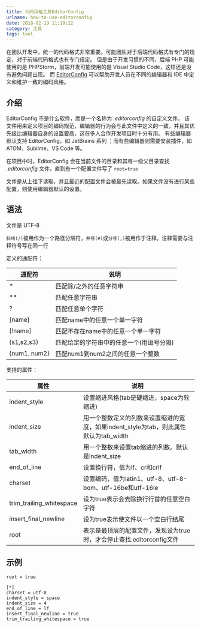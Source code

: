 ```yaml
---
title: 代码风格工具EditorConfig
urlname: how-to-use-editorconfig
date: 2018-02-19 11:10:22
category: 工具
tags: tool
---
```


在团队开发中，统一的代码格式非常重要。可能团队对于后端代码格式有专门的规定，对于前端代码格式也有专门规定。
但是由于开发习惯的不同，后端 PHP 可能使用的是 PHPStorm，前端开发可能使用的是 Visual Studio Code，这样还是没有避免问题出现。
而 [EditorConfig](http://editorconfig.org/) 可以帮助开发人员在不同的编辑器和 IDE 中定义和维护一致的编码风格。

<!-- more -->

## 介绍

EditorConfig 不是什么软件，而是一个名称为 *.editorconfig* 的自定义文件。
该文件用来定义项目的编码规范，编辑器的行为会与此文件中定义的一致，并且其优先级比编辑器自身的设置要高，这在多人合作开发项目时十分有用。
有些编辑器默认支持 EditorConfig，如 JetBrains 系列 ；而有些编辑器则需要安装插件，如 ATOM、Sublime、VS Code 等。

在项目中时，EditorConfig 会在当前文件的目录和其每一级父目录查找 *.editorconfig* 文件，直到有一个配置文件写了 `root=true`

文件是从上往下读取，并且最近的配置文件会被最先读取。如果文件没有进行某些配置，则使用编辑器默认的设置。

## 语法

文件是 UTF-8

`斜线(/)`被用作为一个路径分隔符，`井号(#)`或`分号(;)`被用作于注释。注释需要与注释符号写在同一行

定义的通配符：

|通配符|说明|
|-|-|
|*|匹配除/之外的任意字符串|
|**|匹配任意字符串|
|?|匹配任意单个字符|
|[name]|匹配name中的任意一个单一字符|
|[!name]|匹配不存在name中的任意一个单一字符|
|{s1,s2,s3}|匹配给定的字符串中的任意一个(用逗号分隔)|
|{num1..num2}|匹配num1到num2之间的任意一个整数|

支持的属性：

|属性|说明|
|-|-|
|indent_style|设置缩进风格(tab是硬缩进，space为软缩进)|
|indent_size|用一个整数定义的列数来设置缩进的宽度，如果indent_style为tab，则此属性默认为tab_width|
|tab_width|用一个整数来设置tab缩进的列数。默认是indent_size|
|end_of_line|设置换行符，值为lf、cr和crlf|
|charset|设置编码，值为latin1、utf-8、utf-8-bom、utf-16be和utf-16le|
|trim_trailing_whitespace|设为true表示会去除换行行首的任意空白字符|
|insert_final_newline|设为true表示使文件以一个空白行结尾|
|root|表示是最顶层的配置文件，发现设为true时，才会停止查找.editorconfig文件|

## 示例

```editorConfig
root = true

[*]
charset = utf-8
indent_style = space
indent_size = 4
end_of_line = lf
insert_final_newline = true
trim_trailing_whitespace = true
```
